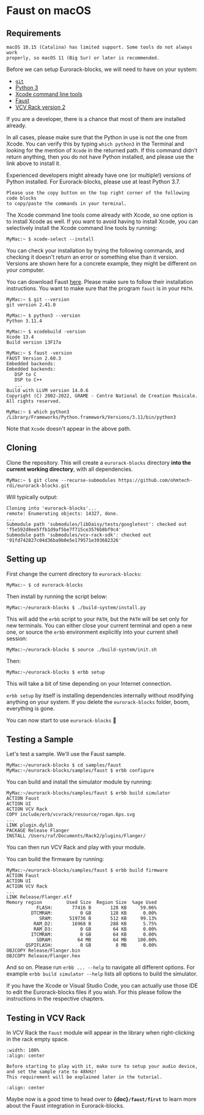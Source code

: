 # Faust on macOS


## Requirements

```{note}
macOS 10.15 (Catalina) has limited support. Some tools do not always work
properly, so macOS 11 (Big Sur) or later is recommended.
```

Before we can setup Eurorack-blocks, we will need to have on your system:

- [`git`](https://git-scm.com/download)
- [Python 3](https://www.python.org/downloads/)
- [Xcode command line tools](https://developer.apple.com/xcode/)
- [Faust](https://faust.grame.fr)
- [VCV Rack version 2](https://vcvrack.com/Rack)

If you are a developer, there is a chance that most of them are installed already.

In all cases, please make sure that the Python in use is not the one from Xcode.
You can verify this by typing `which python3` in the Terminal and looking for the mention
of `Xcode` in the returned path. If this command didn't return anything, then you do not
have Python installed, and please use the link above to install it.

Experienced developers might already have one (or multiple!) versions of Python installed.
For Eurorack-blocks, please use at least Python 3.7.

```{note}
Please use the copy button on the top right corner of the following code blocks
to copy/paste the commands in your terminal.
```

The Xcode command line tools come already with Xcode, so one option is to install Xcode
as well. If you want to avoid having to install Xcode, you can selectively install the Xcode
command line tools by running:

```{code-block} shell-session
MyMac:~ $ xcode-select --install
```

You can check your installation by trying the following commands, and checking it doesn't
return an error or something else than it version. Versions are shown here for a concrete
example, they might be different on your computer.

You can download Faust [here](https://faust.grame.fr/downloads/). Please make sure to
follow their installation instructions. You want to make sure that the program `faust`
is in your `PATH`.

```{code-block} shell-session
MyMac:~ $ git --version
git version 2.41.0
```

```{code-block} shell-session
MyMac:~ $ python3 --version
Python 3.11.4
```

```{code-block} shell-session
MyMac:~ $ xcodebuild -version
Xcode 13.4
Build version 13F17a
```

```{code-block} shell-session
MyMac:~ $ faust -version
FAUST Version 2.60.3
Embedded backends:
Embedded backends: 
   DSP to C
   DSP to C++
   ...
Build with LLVM version 14.0.6
Copyright (C) 2002-2022, GRAME - Centre National de Creation Musicale. All rights reserved. 
```

```{code-block} shell-session
MyMac:~ $ which python3
/Library/Frameworks/Python.framework/Versions/3.11/bin/python3
```
Note that `Xcode` doesn't appear in the above path.


## Cloning

Clone the repository. This will create a `eurorack-blocks` directory **into the current working directory**, with all dependencies.

```{code-block} shell-session
MyMac:~ $ git clone --recurse-submodules https://github.com/ohmtech-rdi/eurorack-blocks.git
```

Will typically output:

```{code-block} shell-session
Cloning into 'eurorack-blocks'...
remote: Enumerating objects: 14327, done.
...
Submodule path 'submodules/libDaisy/tests/googletest': checked out 'f5e592d8ee5ffb1d9af5be7f715ce3576b8bf9c4'
Submodule path 'submodules/vcv-rack-sdk': checked out '91fd742827c04d36ba9b0e5e179571e393682326'
```


## Setting up

First change the current directory to `eurorack-blocks`:

```{code-block} shell-session
MyMac:~ $ cd eurorack-blocks
```

Then install by running the script below:

```{code-block} shell-session
MyMac:~/eurorack-blocks $ ./build-system/install.py
```

This will add the `erbb` script to your `PATH`, but the `PATH` will be set only for new terminals.
You can either close your current terminal and open a new one, or source the `erbb` environment
explicitly into your current shell session:

```{code-block} shell-session
MyMac:~/eurorack-blocks $ source ./build-system/init.sh
```

Then:

```{code-block} shell-session
MyMac:~/eurorack-blocks $ erbb setup
```

This will take a bit of time depending on your Internet connection.

`erbb setup` by itself is installing dependencies internally without modifying anything on
your system. If you delete the `eurorack-blocks` folder, boom, everything is gone.

You can now start to use `eurorack-blocks` 🎉


## Testing a Sample

Let's test a sample. We'll use the Faust sample.

```{code-block} shell-session
MyMac:~/eurorack-blocks $ cd samples/faust
MyMac:~/eurorack-blocks/samples/faust $ erbb configure
```

You can build and install the simulator module by running:

```{code-block} shell-session
MyMac:~/eurorack-blocks/samples/faust $ erbb build simulator
ACTION Faust
ACTION UI
ACTION VCV Rack
COPY include/erb/vcvrack/resource/rogan.6ps.svg
...
LINK plugin.dylib
PACKAGE Release Flanger
INSTALL /Users/raf/Documents/Rack2/plugins/Flanger/
```

You can then run VCV Rack and play with your module.

You can build the firmware by running:

```{code-block} shell-session
MyMac:~/eurorack-blocks/samples/faust $ erbb build firmware
ACTION Faust
ACTION UI
ACTION VCV Rack
...
LINK Release/Flanger.elf
Memory region         Used Size  Region Size  %age Used
           FLASH:       77416 B       128 KB     59.06%
         DTCMRAM:          0 GB       128 KB      0.00%
            SRAM:      519736 B       512 KB     99.13%
          RAM_D2:       16968 B       288 KB      5.75%
          RAM_D3:          0 GB        64 KB      0.00%
         ITCMRAM:          0 GB        64 KB      0.00%
           SDRAM:         64 MB        64 MB    100.00%
       QSPIFLASH:          0 GB         8 MB      0.00%
OBJCOPY Release/Flanger.bin
OBJCOPY Release/Flanger.hex
```

And so on. Please run `erbb ... --help` to navigate all different options.
For example `erbb build simulator --help` lists all options to build the simulator.

If you have the Xcode or Visual Studio Code, you can actually use those IDE to edit the
Eurorack-blocks files if you wish. For this please follow the instructions in the respective
chapters.


## Testing in VCV Rack

In VCV Rack the `Faust` module will appear in the library when right-clicking in the rack empty space.

```{image} vcvrack-faust.png
:width: 100%
:align: center
```

```{important}
Before starting to play with it, make sure to setup your audio device,
and set the sample rate to 48kHz!
This requirement will be explained later in the tutorial.
```

```{image} vcvrack-audio.png
:align: center
```

Maybe now is a good time to head over to **{doc}`/faust/first`** to learn more about the
Faust integration in Eurorack-blocks.
